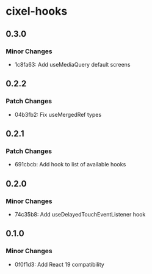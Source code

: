 # cixel-hooks

## 0.3.0

### Minor Changes

- 1c8fa63: Add useMediaQuery default screens

## 0.2.2

### Patch Changes

- 04b3fb2: Fix useMergedRef types

## 0.2.1

### Patch Changes

- 691cbcb: Add hook to list of available hooks

## 0.2.0

### Minor Changes

- 74c35b8: Add useDelayedTouchEventListener hook

## 0.1.0

### Minor Changes

- 0f0f1d3: Add React 19 compatibility
